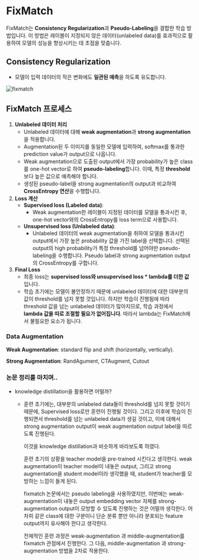 # FixMatch

FixMatch는 **Consistency Regularization**과 **Pseudo-Labeling**을 결합한 학습 방법입니다. 이 방법은 레이블이 지정되지 않은 데이터(unlabeled data)를 효과적으로 활용하여 모델의 성능을 향상시키는 데 초점을 맞춥니다.

## Consistency Regularization

- 모델이 입력 데이터의 작은 변화에도 **일관된 예측**을 하도록 유도합니다.

![fixmatch](https://miro.medium.com/v2/resize:fit:741/1*7gHj_NJsDpQqZ2b6oppgVQ.png)

## FixMatch 프로세스

1. **Unlabeled 데이터 처리**
    - Unlabeled 데이터에 대해 **weak augmentation**과 **strong augmentation**을 적용합니다.
    - Augmentation된 두 이미지를 동일한 모델에 입력하여, softmax를 통과한 prediction value가 output으로 나옵니다.
    - Weak augmentation으로 도출된 output에서 가장 probability가 높은 class를 one-hot vector로 하여 **pseudo-labeling**합니다. 이때, 특정 **threshold**보다 높은 값으로 예측해야 합니다.
    - 생성된 pseudo-label을 strong augmentation의 output과 비교하여 **CrossEntropy 연산**을 수행합니다.
2. **Loss 계산**
    - **Supervised loss (Labeled data)**:
        - Weak augmentation한 레이블이 지정된 데이터를 모델을 통과시킨 후, one-hot vector와의 CrossEntropy를 loss term으로 사용합니다.
    - **Unsupervised loss (Unlabeled data)**:
        - Unlabeled 데이터의 weak augmentation을 취하여 모델을 통과시킨 output에서 가장 높은 probability 값을 가진 label을 선택합니다. 선택된 output의 high probability가 특정 threshold를 넘어야만 pseudo-labeling을 수행합니다. Pseudo label과 strong augmentation output의 CrossEntropy를 구합니다.
3. **Final Loss**
    - 최종 loss는 **supervised loss와 unsupervised loss * lambda를 더한 값**입니다.
    - 학습 초기에는 모델이 불안정하기 때문에 unlabeled 데이터에 대한 대부분의 값이 threshold를 넘지 못할 것입니다. 하지만 학습이 진행됨에 따라 threshold 값을 넘는 unlabeled 데이터가 많아지므로, 학습 과정에서 **lambda 값을 따로 조절할 필요가 없어집니다**. 따라서 lambda는 FixMatch에서 불필요한 요소가 됩니다.

### Data Augmentation

**Weak Augmentation**: standard flip and shift (horizontally, vertically). 

**Strong Augmentation**: RandAgument, CTAugment, Cutout

### 논문 정리를 마치며..

- knowledge distillation을 활용하면 어떨까?
    - 훈련 초기에는, 대부분의 unlabeled data들이 threshold를 넘지 못할 것이기 때문에, Supervised loss로만 훈련이 진행될 것이다. 그리고 이후에 학습이 진행되면서 threshold를 넘는 unlabeled data가 생길 것이고, 이에 대해서 strong augmentation output이 weak augmentation output label을 따르도록 진행된다.
        
        이것을 knowledge distillation과 비슷하게 바라보도록 하였다.
        
        훈련 초기의 상황을 teacher model을 pre-trained 시킨다고 생각한다. weak augmentation이 teacher model이 내놓은 output, 그리고 strong augmentation을 student model이라 생각했을 때, student가 teacher를 모방하는 느낌이 들게 된다.
        
        fixmatch 논문에서는 pseudo labeling을 사용하였지만, 이번에는 weak-augmentation이 내놓은 output embedding vector 자체를 strong-augmentation output이 모방할 수 있도록 진행하는 것은 어떨까 생각한다. 어차피 같은 class에 대한 구분이니 단순 분류 뿐만 아니라 분포되는 feature output까지 유사해야 한다고 생각한다.
        
        전체적인 훈련 과정은 weak-augmentation 과 middle-augmentation를 fixmatch 관점에서 진행한다. 그 다음, middle-augmentation 과 strong-augmentation 방법을 2차로 적용한다.